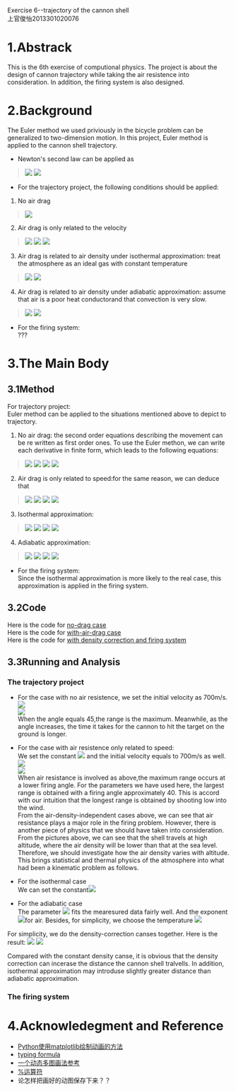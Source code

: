 Exercise 6--trajectory of the cannon shell  
上官俊怡2013301020076
# 1.Abstrack  
This is the 6th exercise of computional physics. The project is about the design of cannon trajectory while taking the air resistence into consideration. In addition, the firing system is also designed.  
# 2.Background
The Euler method we used priviously in the bicycle problem can be generalized to two-dimension motion. In this project, Euler method is applied to the cannon shell trajectory.
- Newton's second law can be applied as   
> <img src="http://chart.googleapis.com/chart?cht=tx&chl=%5Cfrac%7Bd%5E%7B2%7Dx%7D%7Bdt_%7B2%7D%7D%3Da_%7Bx%7D%3D%5Cfrac%7BF_%7Bx%7D%7D%7Bm%7D%3D%5Cfrac%7BF_%7Bdrag%2Cx%7D%7D%7Bm%7D" style="border:none;" />  
> <img src="http://chart.googleapis.com/chart?cht=tx&chl=%5Cfrac%7Bd%5E%7B2%7Dy%7D%7Bdt_%7B2%7D%7D%3Da_%7By%7D%3D%5Cfrac%7BF_%7By%7D%7D%7Bm%7D%3D-g%2B%5Cfrac%7BF_%7Bdrag%2Cy%7D%7D%7Bm%7D" style="border:none;" />  

- For the trajectory project, the following conditions should be  applied:   

1. No air drag    
> <img src="http://chart.googleapis.com/chart?cht=tx&chl=F_%7Bdrag%2Cx%7D%3DF_%7Bdrag%2Cy%7D%3D0" style="border:none;" />  

2. Air drag is only related to the velocity     
> <img src="http://chart.googleapis.com/chart?cht=tx&chl=%5Cfrac%7BF_%7Bdrag%7D%7D%7Bm%7D%3D-Bv%5E%7B2%7D" style="border:none;" />  
> <img src="http://chart.googleapis.com/chart?cht=tx&chl=F_%7Bdrag%2Cx%7D%3D-mBvv_%7Bx%7D" style="border:none;" />  
> <img src="http://chart.googleapis.com/chart?cht=tx&chl=F_%7Bdrag%2Cy%7D%3D-mBvv_%7By%7D" style="border:none;" />  

3. Air drag is related to air density under isothermal approximation: treat the atmosphere as an ideal gas with constant temperature  
> <img src="http://chart.googleapis.com/chart?cht=tx&chl=F_%7Bdrag%7D%3D-%5Cfrac%7B%5Crho%20%7D%7B%5Crho%20_%7B0%7D%7DmBv%5E%7B2%7D" style="border:none;" />  
> <img src="http://chart.googleapis.com/chart?cht=tx&chl=%5Crho%20%3D%5Crho_%7B0%7De%5E%7B-mgy%2Fk_%7BB%7DT%7D%3D%20%5Crho_%7B0%7De%5E%7B-y%2Fy_%7B0%7D%7D" style="border:none;" />  

4. Air drag is related to air density under adiabatic approximation: assume that air is a poor heat conductorand that convection is very slow.  
> <img src="http://chart.googleapis.com/chart?cht=tx&chl=F_%7Bdrag%7D%3D-%5Cfrac%7B%5Crho%20%7D%7B%5Crho%20_%7B0%7D%7DmBv%5E%7B2%7D" style="border:none;" />  
> <img src="http://chart.googleapis.com/chart?cht=tx&chl=%5Crho%20%3D%5Crho_%7B0%7D(1-%5Cfrac%7Bay%7D%7BT_%7B0%7D%7D)%5E%7B%5Calpha%20%7D" style="border:none;" />

- For the firing system:  
 ???      

# 3.The Main Body    
## 3.1Method  
For trajectory project:  
Euler method can be applied to the situations mentioned above to depict to trajectory.  

1. No air drag: the second order equations describing the movement can be re written as first order ones. To use the Euler methon, we can write each derivative in finite form, which leads to the following equations:  
> <img src="http://chart.googleapis.com/chart?cht=tx&chl=x_%7Bi%2B1%7D%3Dx_%7Bi%7D%2Bv_%7Bx%2Ci%7D%5CDelta%20t" style="border:none;" />  
> <img src="http://chart.googleapis.com/chart?cht=tx&chl=v_%7Bx%2Ci%2B1%7D%3Dv_%7Bx%2Ci%7D" style="border:none;" />  
> <img src="http://chart.googleapis.com/chart?cht=tx&chl=y_%7Bi%2B1%7D%3Dy_%7Bi%7D%2Bv_%7By%2Ci%7D%5CDelta%20t" style="border:none;" />  
> <img src="http://chart.googleapis.com/chart?cht=tx&chl=v_%7By%2Ci%2B1%7D%3Dv_%7By%2Ci%7D-g%5CDelta%20t" style="border:none;" />  

2. Air drag is only related to speed:for the same reason, we can deduce that  
> <img src="http://chart.googleapis.com/chart?cht=tx&chl=x_%7Bi%2B1%7D%3Dx_%7Bi%7D%2Bv_%7Bx%2Ci%7D%5CDelta%20t" style="border:none;" />  
> <img src="http://chart.googleapis.com/chart?cht=tx&chl=v_%7Bx%2Ci%2B1%7D%3Dv_%7Bx%2Ci%7D-Bvv_%7Bx%2Ci%7D%5CDelta%20t" style="border:none;" />  
> <img src="http://chart.googleapis.com/chart?cht=tx&chl=y_%7Bi%2B1%7D%3Dy_%7Bi%7D%2Bv_%7By%2Ci%7D%5CDelta%20t" style="border:none;" />  
> <img src="http://chart.googleapis.com/chart?cht=tx&chl=v_%7By%2Ci%2B1%7D%3Dv_%7By%2Ci%7D-g%5CDelta%20t-Bvv_%7By%2Ci%7D%5CDelta%20t" style="border:none;" />  

3. Isothermal approximation:  
> <img src="http://chart.googleapis.com/chart?cht=tx&chl=x_%7Bi%2B1%7D%3Dx_%7Bi%7D%2Bv_%7Bx%2Ci%7D%5CDelta%20t" style="border:none;" />  
> <img src="http://chart.googleapis.com/chart?cht=tx&chl=v_%7Bx%2Ci%2B1%7D%3Dv_%7Bx%2Ci%7D-Be%5E%7B-y_%7Bi%7D%2Fy_%7B0%7D%7Dvv_%7Bx%2Ci%7D%5CDelta%20t" style="border:none;" />  
> <img src="http://chart.googleapis.com/chart?cht=tx&chl=y_%7Bi%2B1%7D%3Dy_%7Bi%7D%2Bv_%7By%2Ci%7D%5CDelta%20t" style="border:none;" />  
> <img src="http://chart.googleapis.com/chart?cht=tx&chl=v_%7By%2Ci%2B1%7D%3Dv_%7By%2Ci%7D-g%5CDelta%20t-Be%5E%7B-y_%7Bi%7D%2Fy_%7B0%7D%7Dvv_%7By%2Ci%7D%5CDelta%20t" style="border:none;" />  

4. Adiabatic approximation:  
> <img src="http://chart.googleapis.com/chart?cht=tx&chl=x_%7Bi%2B1%7D%3Dx_%7Bi%7D%2Bv_%7Bx%2Ci%7D%5CDelta%20t" style="border:none;" />  
> <img src="http://chart.googleapis.com/chart?cht=tx&chl=v_%7Bx%2Ci%2B1%7D%3Dv_%7Bx%2Ci%7D-B(1-%5Cfrac%7Bay_%7Bi%7D%7D%7BT_%7B0%7D%7D)%5E%7B%5Calpha%20%7Dvv_%7Bx%2Ci%7D%5CDelta%20t" style="border:none;" />  
> <img src="http://chart.googleapis.com/chart?cht=tx&chl=y_%7Bi%2B1%7D%3Dy_%7Bi%7D%2Bv_%7By%2Ci%7D%5CDelta%20t" style="border:none;" />  
> <img src="http://chart.googleapis.com/chart?cht=tx&chl=v_%7By%2Ci%2B1%7D%3Dv_%7By%2Ci%7D-g%5CDelta%20t-B(1-%5Cfrac%7Bay_%7Bi%7D%7D%7BT_%7B0%7D%7D)%5E%7B%5Calpha%20%7Dvv_%7By%2Ci%7D%5CDelta%20t" style="border:none;" />  

- For the firing system:  
Since the isothermal approximation is more likely to the real case, this approximation is applied in the firing system.  

## 3.2Code  
Here is the code for [no-drag case](https://github.com/JunyiShangguan/computationalphysics_N2013301020076/blob/master/ex6_ch2.9/trajectory1.py)  
Here is the code for [with-air-drag case](https://github.com/JunyiShangguan/computationalphysics_N2013301020076/blob/master/ex6_ch2.9/trajectory2.py)  
Here is the code for [with density correction and firing system](https://github.com/JunyiShangguan/computationalphysics_N2013301020076/blob/master/ex6_ch2.9/trajectory3_density.py)  
## 3.3Running and Analysis  
### The trajectory project  
- For the case with no air resistence, we set the initial velocity as 700m/s.
![](https://github.com/JunyiShangguan/computationalphysics_N2013301020076/blob/master/ex6_ch2.9/no_drag.png)  
![](https://github.com/JunyiShangguan/computationalphysics_N2013301020076/blob/master/ex6_ch2.9/table1-nodrag.PNG)  
When the angle equals 45,the range is the maximum. Meanwhile, as the angle increases, the time it takes for the cannon to hit the target on the ground is longer.

- For the case with air resistence only related to speed:  
We set the constant <img src="http://chart.googleapis.com/chart?cht=tx&chl=B%3D4%5Ctimes%2010%5E%7B-5%7D%2Fm" style="border:none;" /> and the initial velocity equals to 700m/s as well.  
![](https://github.com/JunyiShangguan/computationalphysics_N2013301020076/blob/master/ex6_ch2.9/withdrag.png)  
![](https://github.com/JunyiShangguan/computationalphysics_N2013301020076/blob/master/ex6_ch2.9/table2-airdrag.PNG)  
When air resistance is involved as above,the maximum range occurs at a lower firing angle. For the parameters we have used here, the largest range is obtained with a firing angle approximately 40. This is accord with our intuition that the longest range is obtained by shooting low into the wind.  
From the air-density-independent cases above, we can see that air resistance plays a major role in the firing problem. However, there is another piece of physics that we should have taken into consideration. From the pictures above, we can see that the shell travels at high altitude, where the air density will be lower than that at the sea level. Therefore, we should investigate how the air density varies with altitude. This brings statistical and thermal physics of the atmosphere into what had been a kinematic problem as follows.  
- For the isothermal case  
We can set the constant<img src="http://chart.googleapis.com/chart?cht=tx&chl=y_%7B0%7D%3Dk_%7BB%7DT%2Fmg%5Capprox%201.0%5Ctimes%2010%5E%7B4%7Dm" style="border:none;" />  

- For the adiabatic case   
The parameter <img src="http://chart.googleapis.com/chart?cht=tx&chl=a%5Capprox%206.5%5Ctimes%2010%5E%7B-3%7DK%2Fm" style="border:none;" /> fits the mearesured data fairly well. And the exponent <img src="http://chart.googleapis.com/chart?cht=tx&chl=%5Calpha%20%5Capprox%202.5" style="border:none;" />for air. Besides, for simplicity, we choose the temperature <img src="http://chart.googleapis.com/chart?cht=tx&chl=T_%7B0%7D%3D300K" style="border:none;" />

For simplicity, we do the density-correction canses together. Here is the result:
![](https://github.com/JunyiShangguan/computationalphysics_N2013301020076/blob/master/ex6_ch2.9/density_correct.png)
![](https://github.com/JunyiShangguan/computationalphysics_N2013301020076/blob/master/ex6_ch2.9/table3-DensityCorrection.PNG)

Compared with the constant density canse, it is obvious that the density correction can incerase the distance the cannon shell tralvells. In addition, isothermal approximation may introduse slightly greater distance than adiabatic approximation.

### The firing system  
 
# 4.Acknowledegment and Reference  
- [Python使用matplotlib绘制动画的方法](http://www.jb51.net/article/66441.htm)
- [typing formula](http://www.ruanyifeng.com/webapp/formula.html)
- [一个动态多图画法参考](http://www.tuicool.com/articles/iMN7veq)
- [%运算符](http://developer.51cto.com/art/201003/189039.htm)
- 论怎样把画好的动图保存下来？？
